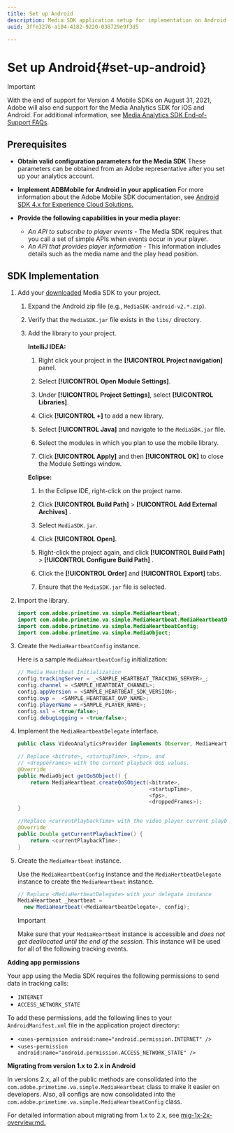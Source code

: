 ```yaml
---
title: Set up Android
description: Media SDK application setup for implementation on Android.
uuid: 3ffe3276-a104-4182-9220-038729e9f3d5

---
```


# Set up Android{#set-up-android}

>[!IMPORTANT]
>
>With the end of support for Version 4 Mobile SDKs on August 31, 2021, Adobe will also end support for the Media Analytics SDK for iOS and Android.  For additional information, see [Media Analytics SDK End-of-Support FAQs](/help/sdk-implement/end-of-support-faqs.md).


## Prerequisites


* **Obtain valid configuration parameters for the Media SDK**
   These parameters can be obtained from an Adobe representative after you set up your analytics account.
* **Implement ADBMobile for Android in your application**
   For more information about the Adobe Mobile SDK documentation, see [Android SDK 4.x for Experience Cloud Solutions.](https://docs.adobe.com/content/help/en/mobile-services/android/overview.html)

* **Provide the following capabilities in your media player:**
   * *An API to subscribe to player events* - The Media SDK requires that you call a set of simple APIs when events occur in your player.
   * *An API that provides player information* - This information includes details such as the media name and the play head position.

## SDK Implementation

1. Add your [downloaded](/help/sdk-implement/download-sdks.md#download-2x-sdks) Media SDK to your project.

    1. Expand the Android zip file (e.g., `MediaSDK-android-v2.*.zip`).
    1. Verify that the `MediaSDK.jar` file exists in the `libs/` directory.

    1. Add the library to your project.

       **IntelliJ IDEA:**

        1. Right click your project in the **[!UICONTROL Project navigation]** panel.
        1. Select **[!UICONTROL Open Module Settings]**.
        1. Under **[!UICONTROL Project Settings]**, select **[!UICONTROL Libraries]**.

        1. Click **[!UICONTROL +]** to add a new library.
        1. Select **[!UICONTROL Java]** and navigate to the `MediaSDK.jar` file.

        1. Select the modules in which you plan to use the mobile library.
        1. Click **[!UICONTROL Apply]** and then **[!UICONTROL OK]** to close the Module Settings window.

       **Eclipse:**

        1. In the Eclipse IDE, right-click on the project name.
        1. Click  **[!UICONTROL Build Path]** > **[!UICONTROL Add External Archives]** .
        1. Select `MediaSDK.jar`.
        1. Click **[!UICONTROL Open]**.
        1. Right-click the project again, and click  **[!UICONTROL Build Path]** > **[!UICONTROL Configure Build Path]** .
        1. Click the **[!UICONTROL Order]** and **[!UICONTROL Export]** tabs.

        1. Ensure that the `MediaSDK.jar` file is selected.

1. Import the library.

   ```java
   import com.adobe.primetime.va.simple.MediaHeartbeat;
   import com.adobe.primetime.va.simple.MediaHeartbeat.MediaHeartbeatDelegate;
   import com.adobe.primetime.va.simple.MediaHeartbeatConfig;
   import com.adobe.primetime.va.simple.MediaObject;
   ```

1. Create the `MediaHeartbeatConfig` instance.

   Here is a sample `MediaHeartbeatConfig` initialization:

   ```java
   // Media Heartbeat Initialization
   config.trackingServer = _<SAMPLE_HEARTBEAT_TRACKING_SERVER>_;
   config.channel = <SAMPLE_HEARTBEAT_CHANNEL>;
   config.appVersion = <SAMPLE_HEARTBEAT_SDK_VERSION>;
   config.ovp =  <SAMPLE_HEARTBEAT_OVP_NAME>;
   config.playerName = <SAMPLE_PLAYER_NAME>;
   config.ssl = <true/false>;
   config.debugLogging = <true/false>;
   ```

1. Implement the `MediaHeartbeatDelegate` interface.

   ```java
   public class VideoAnalyticsProvider implements Observer, MediaHeartbeatDelegate{}
   ```

   ```java
   // Replace <bitrate>, <startupTime>, <fps>, and  
   // <droppeFrames> with the current playback QoS values.  
   @Override
   public MediaObject getQoSObject() {
       return MediaHeartbeat.createQoSObject(<bitrate>,  
                                             <startupTime>,  
                                             <fps>,  
                                             <droppedFrames>);
   }

   //Replace <currentPlaybackTime> with the video player current playback time
   @Override
   public Double getCurrentPlaybackTime() {
       return <currentPlaybackTime>;
   }
   ```

1. Create the `MediaHeartbeat` instance.

   Use the `MediaHeartbeatConfig` instance and the `MediaHertbeatDelegate` instance to create the `MediaHeartbeat` instance.

   ```java
   // Replace <MediaHertbeatDelegate> with your delegate instance
   MediaHeartbeat _heartbeat =  
     new MediaHeartbeat(<MediaHeartbeatDelegate>, config);
   ```

   >[!IMPORTANT]
   >
   >Make sure that your `MediaHeartbeat` instance is accessible and *does not get deallocated until the end of the session*. This instance will be used for all of the following tracking events.

**Adding app permissions**

Your app using the Media SDK requires the following permissions to send data in tracking calls:

* `INTERNET`
* `ACCESS_NETWORK_STATE`

To add these permissions, add the following lines to your `AndroidManifest.xml` file in the application project directory:

* `<uses-permission android:name="android.permission.INTERNET" />`
* `<uses-permission android:name="android.permission.ACCESS_NETWORK_STATE" />`

**Migrating from version 1.x to 2.x in Android**

In versions 2.x, all of the public methods are consolidated into the `com.adobe.primetime.va.simple.MediaHeartbeat` class to make it easier on developers. Also, all configs are now consolidated into the `com.adobe.primetime.va.simple.MediaHeartbeatConfig` class.

For detailed information about migrating from 1.x to 2.x, see [mig-1x-2x-overview.md.](/help/sdk-implement/va-1x-to-2x/mig-1x-2x-overview.md)
